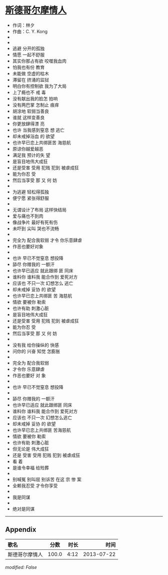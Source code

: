 # [斯德哥尔摩情人](https://music.163.com/song?id=27483204)

* 作词：林夕
* 作曲：C. Y. Kong
*
*
* 逃避 分开的孤独
* 情愿 一起不舒服
* 其实你那占有欲 咬噬我血肉
* 怕我也有份 教育
* 未能做 空虚的枯木
* 滞留在 挤涌的监狱
* 明白你有控制欲 我为了大局
* 上了瘾也不 戒 毒
* 没有献出我的脸怎 拍响
* 没有两巴掌 怎制止 痕痒
* 胡涂地 软弱当善良
* 谁就 这样变善良
* 你更放肆得漂 亮
* 也许 当我感到窒息 想 逃亡
* 却未戒掉浴血 的 欲望
* 也许早已恋上共绑匪苦 海慈航
* 原谅你越爱越恶
* 满足我 预计的失 望
* 是盲目地伟大成狂
* 还是受害 受用 犯贱 犯到 被虐成狂
* 能为你忍 受
* 然后当享受 那 又 何 妨
* 
* 为逃避 轻松得孤独
* 便宁愿 紧张得舒服
* 
* 无谓设计了布局 这样快结局
* 爱与痛也不到肉
* 像战争片 最好有死有伤
* 未吓到 尖叫 哭也不流畅
* 
* 完全为 配合我软弱 才令 你乐意肆虐
* 作恶也要好对象
* 
* 也许 早已不觉窒息 想投降
* 舔尽 你赠我的 一额汗
* 也许早已适应 就此跟绑 匪 同床
* 谁料你 谁料我 能合作到 爱死对方
* 应该也 不只一次 幻想怎么 逃亡
* 却未戒掉 妥协 的 欲望
* 也许早已恋上共绑匪 苦 海慈航
* 情欲 要被你 勒索
* 也许有助 刺激心脏
* 是盲目地伟大成狂
* 还是受害 受用 犯贱 犯到 被虐成狂
* 能为你忍 受
* 然后当享受 那 又 何 妨
* 
* 没有我 给你操纵的 快感
* 问你的 兴奋 知觉 怎膨胀
* 
* 完全为 配合我软弱
* 才令你 乐意肆虐
* 作恶也要好 对 象
* 
* 也许 早已不觉窒息 想投降
* 
* 舔尽 你赠我的 一额汗
* 也许早已适应 就此跟绑匪 同床
* 谁料你 谁料我 能合作到 爱死对方
* 应该也 不只一次 幻想怎么逃亡
* 却未戒掉 妥协 的 欲望
* 也许早已恋上共绑匪 苦海慈航
* 情欲 要被你 勒索
* 也许有助 刺激心脏
* 但无论是 伟大成狂
* 还是 受害 受用 犯贱 犯到 被虐成狂
* 看 着
* 是谁令幸福 给殓葬
* 
* 别喊冤 别叫屈 别诉苦 在这 宗 惨 案
* 全赖我忍受 才令你享受
* 
* 我是同谋
* 
* 绝对是同谋


---

## Appendix

|歌名|分数|时长|时间|
|:---|:---:|---:|---:|
|斯德哥尔摩情人|100.0|4:12|2013-07-22

*modified: False*